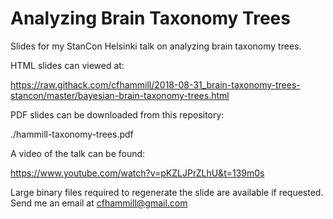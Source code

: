 # Analyzing Brain Taxonomy Trees

Slides for my StanCon Helsinki talk on analyzing brain taxonomy
trees.

HTML slides can viewed at:

https://raw.githack.com/cfhammill/2018-08-31_brain-taxonomy-trees-stancon/master/bayesian-brain-taxonomy-trees.html

PDF slides can be downloaded from this repository:

./hammill-taxonomy-trees.pdf

A video of the talk can be found:

https://www.youtube.com/watch?v=pKZLJPrZLhU&t=139m0s

Large binary files required to regenerate the slide are
available if requested. Send me an email at cfhammill@gmail.com

